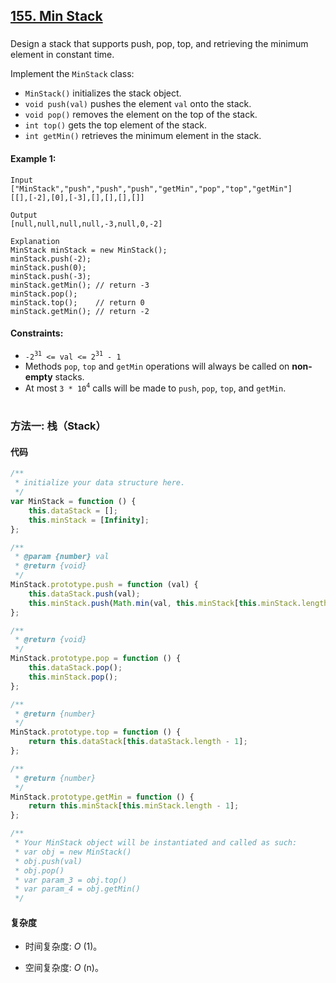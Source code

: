 ## [155. Min Stack](https://leetcode.com/problems/min-stack/)

###

Design a stack that supports push, pop, top, and retrieving the minimum element in constant time.

Implement the `MinStack` class:

-   `MinStack()` initializes the stack object.
-   `void push(val)` pushes the element `val` onto the stack.
-   `void pop()` removes the element on the top of the stack.
-   `int top()` gets the top element of the stack.
-   `int getMin()` retrieves the minimum element in the stack.

#### Example 1:

```
Input
["MinStack","push","push","push","getMin","pop","top","getMin"]
[[],[-2],[0],[-3],[],[],[],[]]

Output
[null,null,null,null,-3,null,0,-2]

Explanation
MinStack minStack = new MinStack();
minStack.push(-2);
minStack.push(0);
minStack.push(-3);
minStack.getMin(); // return -3
minStack.pop();
minStack.top();    // return 0
minStack.getMin(); // return -2
```

#### Constraints:

-   `-2`<sup>`31`</sup>` <= val <= 2`<sup>`31`</sup>` - 1`
-   Methods `pop`, `top` and `getMin` operations will always be called on **non-empty** stacks.
-   At most `3 * 10`<sup>`4`</sup> calls will be made to `push`, `pop`, `top`, and `getMin`.

#

### 方法一: 栈（Stack）

#### 代码

```javascript
/**
 * initialize your data structure here.
 */
var MinStack = function () {
    this.dataStack = [];
    this.minStack = [Infinity];
};

/**
 * @param {number} val
 * @return {void}
 */
MinStack.prototype.push = function (val) {
    this.dataStack.push(val);
    this.minStack.push(Math.min(val, this.minStack[this.minStack.length - 1]));
};

/**
 * @return {void}
 */
MinStack.prototype.pop = function () {
    this.dataStack.pop();
    this.minStack.pop();
};

/**
 * @return {number}
 */
MinStack.prototype.top = function () {
    return this.dataStack[this.dataStack.length - 1];
};

/**
 * @return {number}
 */
MinStack.prototype.getMin = function () {
    return this.minStack[this.minStack.length - 1];
};

/**
 * Your MinStack object will be instantiated and called as such:
 * var obj = new MinStack()
 * obj.push(val)
 * obj.pop()
 * var param_3 = obj.top()
 * var param_4 = obj.getMin()
 */
```

#### 复杂度

-   时间复杂度: _O_ (1)。

-   空间复杂度: _O_ (n)。
